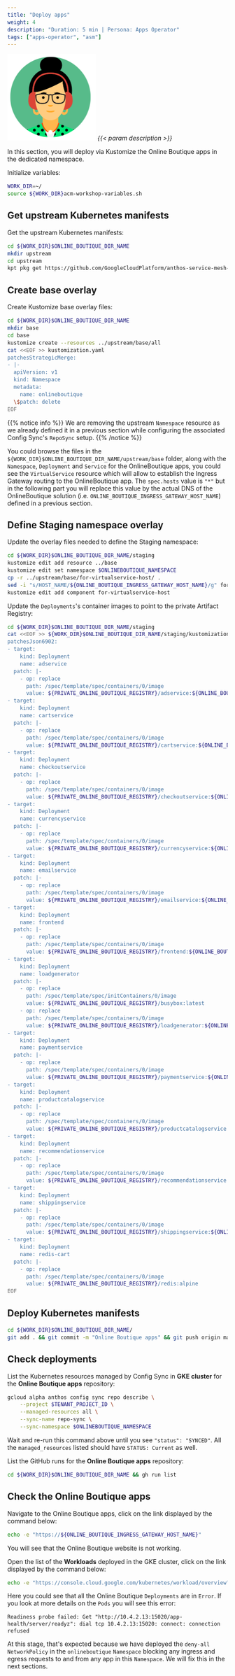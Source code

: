 ```yaml
---
title: "Deploy apps"
weight: 4
description: "Duration: 5 min | Persona: Apps Operator"
tags: ["apps-operator", "asm"]
---
```

![Apps Operator](/images/apps-operator.png)
_{{< param description >}}_

In this section, you will deploy via Kustomize the Online Boutique apps in the dedicated namespace.

Initialize variables:
```Bash
WORK_DIR=~/
source ${WORK_DIR}acm-workshop-variables.sh
```

## Get upstream Kubernetes manifests

Get the upstream Kubernetes manifests:
```Bash
cd ${WORK_DIR}$ONLINE_BOUTIQUE_DIR_NAME
mkdir upstream
cd upstream
kpt pkg get https://github.com/GoogleCloudPlatform/anthos-service-mesh-samples.git/docs/online-boutique-asm-manifests/base@main
```

## Create base overlay

Create Kustomize base overlay files:
```Bash
cd ${WORK_DIR}$ONLINE_BOUTIQUE_DIR_NAME
mkdir base
cd base
kustomize create --resources ../upstream/base/all
cat <<EOF >> kustomization.yaml
patchesStrategicMerge:
- |-
  apiVersion: v1
  kind: Namespace
  metadata:
    name: onlineboutique
  \$patch: delete
EOF
```
{{% notice info %}}
We are removing the upstream `Namespace` resource as we already defined it in a previous section while configuring the associated Config Sync's `RepoSync` setup.
{{% /notice %}}

You could browse the files in the `${WORK_DIR}$ONLINE_BOUTIQUE_DIR_NAME/upstream/base` folder, along with the `Namespace`, `Deployment` and `Service` for the OnlineBoutique apps, you could see the `VirtualService` resource which will allow to establish the Ingress Gateway routing to the OnlineBoutique app. The `spec.hosts` value is `"*"` but in the following part you will replace this value by the actual DNS of the OnlineBoutique solution (i.e. `ONLINE_BOUTIQUE_INGRESS_GATEWAY_HOST_NAME`) defined in a previous section.

## Define Staging namespace overlay

Update the overlay files needed to define the Staging namespace:
```Bash
cd ${WORK_DIR}$ONLINE_BOUTIQUE_DIR_NAME/staging
kustomize edit add resource ../base
kustomize edit set namespace $ONLINEBOUTIQUE_NAMESPACE
cp -r ../upstream/base/for-virtualservice-host/ .
sed -i "s/HOST_NAME/${ONLINE_BOUTIQUE_INGRESS_GATEWAY_HOST_NAME}/g" for-virtualservice-host/kustomization.yaml
kustomize edit add component for-virtualservice-host
```

Update the `Deployments`'s container images to point to the private Artifact Registry:
```Bash
cd ${WORK_DIR}$ONLINE_BOUTIQUE_DIR_NAME/staging
cat <<EOF >> ${WORK_DIR}$ONLINE_BOUTIQUE_DIR_NAME/staging/kustomization.yaml
patchesJson6902:
- target:
    kind: Deployment
    name: adservice
  patch: |-
    - op: replace
      path: /spec/template/spec/containers/0/image
      value: ${PRIVATE_ONLINE_BOUTIQUE_REGISTRY}/adservice:${ONLINE_BOUTIQUE_VERSION}
- target:
    kind: Deployment
    name: cartservice
  patch: |-
    - op: replace
      path: /spec/template/spec/containers/0/image
      value: ${PRIVATE_ONLINE_BOUTIQUE_REGISTRY}/cartservice:${ONLINE_BOUTIQUE_VERSION}
- target:
    kind: Deployment
    name: checkoutservice
  patch: |-
    - op: replace
      path: /spec/template/spec/containers/0/image
      value: ${PRIVATE_ONLINE_BOUTIQUE_REGISTRY}/checkoutservice:${ONLINE_BOUTIQUE_VERSION}
- target:
    kind: Deployment
    name: currencyservice
  patch: |-
    - op: replace
      path: /spec/template/spec/containers/0/image
      value: ${PRIVATE_ONLINE_BOUTIQUE_REGISTRY}/currencyservice:${ONLINE_BOUTIQUE_VERSION}
- target:
    kind: Deployment
    name: emailservice
  patch: |-
    - op: replace
      path: /spec/template/spec/containers/0/image
      value: ${PRIVATE_ONLINE_BOUTIQUE_REGISTRY}/emailservice:${ONLINE_BOUTIQUE_VERSION}
- target:
    kind: Deployment
    name: frontend
  patch: |-
    - op: replace
      path: /spec/template/spec/containers/0/image
      value: ${PRIVATE_ONLINE_BOUTIQUE_REGISTRY}/frontend:${ONLINE_BOUTIQUE_VERSION}
- target:
    kind: Deployment
    name: loadgenerator
  patch: |-
    - op: replace
      path: /spec/template/spec/initContainers/0/image
      value: ${PRIVATE_ONLINE_BOUTIQUE_REGISTRY}/busybox:latest
    - op: replace
      path: /spec/template/spec/containers/0/image
      value: ${PRIVATE_ONLINE_BOUTIQUE_REGISTRY}/loadgenerator:${ONLINE_BOUTIQUE_VERSION}
- target:
    kind: Deployment
    name: paymentservice
  patch: |-
    - op: replace
      path: /spec/template/spec/containers/0/image
      value: ${PRIVATE_ONLINE_BOUTIQUE_REGISTRY}/paymentservice:${ONLINE_BOUTIQUE_VERSION}
- target:
    kind: Deployment
    name: productcatalogservice
  patch: |-
    - op: replace
      path: /spec/template/spec/containers/0/image
      value: ${PRIVATE_ONLINE_BOUTIQUE_REGISTRY}/productcatalogservice:${ONLINE_BOUTIQUE_VERSION}
- target:
    kind: Deployment
    name: recommendationservice
  patch: |-
    - op: replace
      path: /spec/template/spec/containers/0/image
      value: ${PRIVATE_ONLINE_BOUTIQUE_REGISTRY}/recommendationservice:${ONLINE_BOUTIQUE_VERSION}
- target:
    kind: Deployment
    name: shippingservice
  patch: |-
    - op: replace
      path: /spec/template/spec/containers/0/image
      value: ${PRIVATE_ONLINE_BOUTIQUE_REGISTRY}/shippingservice:${ONLINE_BOUTIQUE_VERSION}
- target:
    kind: Deployment
    name: redis-cart
  patch: |-
    - op: replace
      path: /spec/template/spec/containers/0/image
      value: ${PRIVATE_ONLINE_BOUTIQUE_REGISTRY}/redis:alpine
EOF
```

## Deploy Kubernetes manifests

```Bash
cd ${WORK_DIR}$ONLINE_BOUTIQUE_DIR_NAME/
git add . && git commit -m "Online Boutique apps" && git push origin main
```

## Check deployments

List the Kubernetes resources managed by Config Sync in **GKE cluster** for the **Online Boutique apps** repository:
```Bash
gcloud alpha anthos config sync repo describe \
    --project $TENANT_PROJECT_ID \
    --managed-resources all \
    --sync-name repo-sync \
    --sync-namespace $ONLINEBOUTIQUE_NAMESPACE
```
Wait and re-run this command above until you see `"status": "SYNCED"`. All the `managed_resources` listed should have `STATUS: Current` as well.

List the GitHub runs for the **Online Boutique apps** repository:
```Bash
cd ${WORK_DIR}$ONLINE_BOUTIQUE_DIR_NAME && gh run list
```

## Check the Online Boutique apps

Navigate to the Online Boutique apps, click on the link displayed by the command below:
```Bash
echo -e "https://${ONLINE_BOUTIQUE_INGRESS_GATEWAY_HOST_NAME}"
```

You will see that the Online Boutique website is not working.

Open the list of the **Workloads** deployed in the GKE cluster, click on the link displayed by the command below:
```Bash
echo -e "https://console.cloud.google.com/kubernetes/workload/overview?project=${TENANT_PROJECT_ID}"
```

Here you could see that all the Online Boutique `Deployments` are in `Error`. If you look at more details on the `Pods` you will see this error:
```Plaintext
Readiness probe failed: Get "http://10.4.2.13:15020/app-health/server/readyz": dial tcp 10.4.2.13:15020: connect: connection refused
```

At this stage, that's expected because we have deployed the `deny-all` `NetworkPolicy` in the `onlineboutique` `Namespace` blocking any ingress and egress requests to and from any app in this `Namespace`. We will fix this in the next sections.